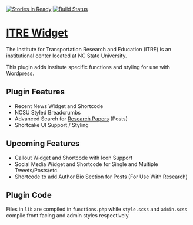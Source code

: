[![Stories in Ready](https://badge.waffle.io/dCremins/add-ons.png?label=ready&title=Ready)](https://waffle.io/dCremins/add-ons) [![Build Status](https://travis-ci.org/dCremins/add-ons.svg?branch=master)](https://travis-ci.org/dCremins/add-ons)
# [ITRE Widget](https://itre.ncsu.edu/)

The Institute for Transportation Research and Education (ITRE) is an institutional center located at NC State University.

This plugin adds institute specific functions and styling for use with [Wordpress](https://wordpress.org).

## Plugin Features

* Recent News Widget and Shortcode
* NCSU Styled Breadcrumbs
* Advanced Search for [Research Papers](https://github.ncsu.edu/drcremin/researchTheme) (Posts)
* Shortcake UI Support / Styling


## Upcoming Features

* Callout Widget and Shortcode with Icon Support
* Social Media Widget and Shortcode for Single and Multiple Tweets/Posts/etc.
* Shortcode to add Author Bio Section for Posts (For Use With Research)

## Plugin Code

Files in `lib` are compiled in `functions.php` while `style.scss` and `admin.scss` compile front facing and admin styles respectively.
